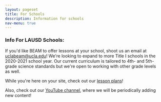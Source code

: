 ```yaml
---
layout: pageset
title: For Schools
description: Information for schools
nav-menu: true
---
```


### Info For LAUSD Schools:

If you'd like BEAM to offer lessons at your school, shoot us an email at <a href="mailto:uclabeam@ucla.edu">uclabeam@ucla.edu</a>! We're looking to expand to more Title I schools in the 2020-2021 school year. Our current curriculum is tailored to 4th- and 5th-grade science standards but we're open to working with other grade levels as well.

While you're here on your site, check out our [lesson plans]({{site.baseurl}}/pages/lessons.html)!

Also, check out our [YouTube channel]({{site.socials.YouTube}}), where we will be periodically adding new content!
